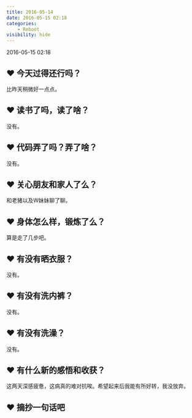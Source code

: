 ```yaml
---
title: 2016-05-14
date: 2016-05-15 02:18
categories:
    - Reboot
visibility: hide
---
```


2016-05-15 02:18

<!-- more -->

## ❤ 今天过得还行吗？

比昨天稍微好一点点。

## ❤ 读书了吗，读了啥？

没有。

## ❤ 代码弄了吗？弄了啥？

没有。

## ❤ 关心朋友和家人了么？

和老猪以及W妹妹聊了聊。

## ❤ 身体怎么样，锻炼了么？

算是走了几步吧。

## ❤ 有没有晒衣服？

没有。

## ❤ 有没有洗内裤？

没有。

## ❤ 有没有洗澡？

没有。

## ❤ 有什么新的感悟和收获？

这两天深感疲惫，这病真的难对抗唉。希望起来后我能有所好转，我没放弃。

## ❤ 摘抄一句话吧

